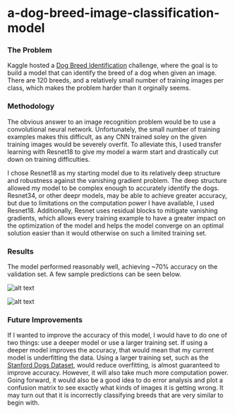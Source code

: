 # a-dog-breed-image-classification-model

### The Problem
Kaggle hosted a [Dog Breed Identification](https://www.kaggle.com/c/dog-breed-identificationhttps://www.kaggle.com/c/dog-breed-identification) challenge, where the goal is to build a model that can identify the breed of a dog when given an image. There are 120 breeds, and a relatively small number of training images per class, which makes the problem harder than it orginally seems.

### Methodology
The obvious answer to an image recognition problem would be to use a convolutional neural network. Unfortunately, the small number of training examples makes this difficult, as any CNN trained soley on the given training images would be severely overfit. To alleviate this, I used transfer learning with Resnet18 to give my model a warm start and drastically cut down on training difficulties.

I chose Resnet18 as my starting model due to its relatively deep structure and robustness against the vanishing gradient problem. The deep structure allowed my model to be complex enough to accurately identify the dogs. Resnet34, or other deepr models, may be able to achieve greater accuracy, but due to limitations on the computation power I have available, I used Resnet18. Additionally, Resnet uses residual blocks to mitigate vanishing gradients, which allows every training example to have a greater impact on the optimization of the model and helps the model converge on an optimal solution easier than it would otherwise on such a limited training set.

### Results
The model performed reasonably well, achieving ~70% accuracy on the validation set. A few sample predictions can be seen below.

![alt text](https://raw.githubusercontent.com/yashrane/Dog-Breed-Identification/master/predictions/prediction%231.jpg)

![alt text](https://github.com/yashrane/Dog-Breed-Identification/blob/master/predictions/prediction%234.jpg)

### Future Improvements
If I wanted to improve the accuracy of this model, I would have to do one of two things: use a deeper model or use a larger training set. If using a deeper model improves the accuracy, that would mean that my current model is underfitting the data. Using a larger training set, such as the [Stanford Dogs Dataset](http://vision.stanford.edu/aditya86/ImageNetDogs/), would reduce overfitting, is almost guaranteed to improve accuracy. However, it will also take much more computation power.
Going forward, it would also be a good idea to do error analysis and plot a confusion matrix to see exactly what kinds of images it is getting wrong. It may turn out that it is incorrectly classifying breeds that are very similar to begin with.
